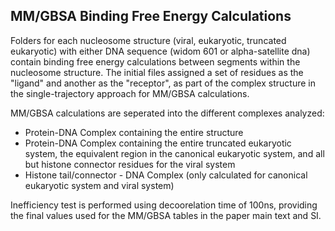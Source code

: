 MM/GBSA Binding Free Energy Calculations
-

Folders for each nucleosome structure (viral, eukaryotic, truncated eukaryotic) with either DNA sequence (widom 601 or alpha-satellite dna) contain binding free energy calculations between segments within the nucleosome structure. The initial files assigned a set of residues as the "ligand" and another as the "receptor", as part of the complex structure in the single-trajectory approach for MM/GBSA calculations.

MM/GBSA calculations are seperated into the different complexes analyzed:
- Protein-DNA Complex containing the entire structure
- Protein-DNA Complex containing the entire truncated eukaryotic system, the equivalent region in the canonical eukaryotic system, and all but histone connector residues for the viral system
- Histone tail/connector - DNA Complex (only calculated for canonical eukaryotic system and viral system)

Inefficiency test is performed using decoorelation time of 100ns, providing the final values used for the MM/GBSA tables in the paper main text and SI.
